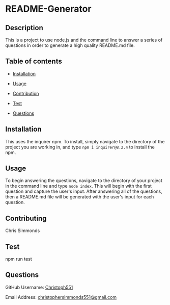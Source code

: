 
# README-Generator

## Description
This is a project to use node.js and the command line to answer a series of questions in order to generate a high quality README.md file. 

## Table of contents

- [Installation](#Insallation)

- [Usage](#Usage)

- [Contribution](#Contributing)

- [Test](#Test)

- [Questions](#Questions)

## Installation
This uses the inquirer npm. To install, simply navigate to the directory of the project you are working in, and type `npm i inquirer@8.2.4` to install the npm. 

## Usage
To begin answering the questions, navigate to the directory of your project in the command line and type `node index`. This will begin with the first question and capture the user's input. After answering all of the questions, then a README.md file will be generated with the user's input for each question. 

## Contributing
Chris Simmonds

## Test
npm run test

## Questions

GitHub Username: [Christoph551](https://github.com/Christoph551)

Email Address: [christophersimmonds551@gmail.com](christophersimmonds551@gmail.com)